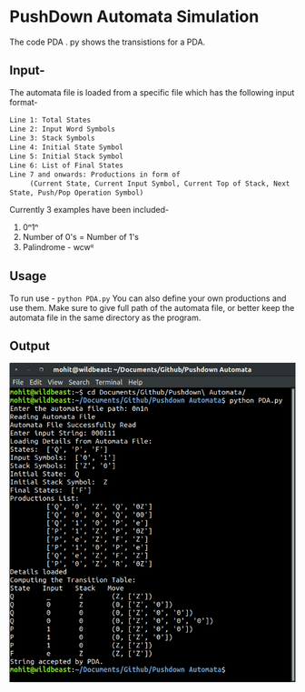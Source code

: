 # PushDown Automata Simulation

The code PDA . py shows the transistions for a PDA.
## Input-
The automata file is loaded from a specific file which has the following input format-

    Line 1: Total States
    Line 2: Input Word Symbols
    Line 3: Stack Symbols
    Line 4: Initial State Symbol
    Line 5: Initial Stack Symbol
    Line 6: List of Final States
    Line 7 and onwards: Productions in form of
         (Current State, Current Input Symbol, Current Top of Stack, Next State, Push/Pop Operation Symbol)

Currently 3 examples have been included-

 1. 0ⁿ1ⁿ  
 2. Number of 0's = Number of 1's
 3. Palindrome - wcwᴿ
## Usage
To run use - `python PDA.py`
You can also define your own productions and use them. Make sure to give full path of the automata file, or better keep the automata file in the same directory as the program.

## Output
![Pushdown Automata Working Example Screenshot](https://github.com/mohitwildbeast/PushDown-Automata-Implementation/blob/master/PushDown%20Automata%20Example%20Screenshot.png)
